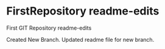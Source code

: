 # FirstRepository readme-edits
First GIT Repository readme-edits

Created New Branch.
Updated readme file for new branch.
